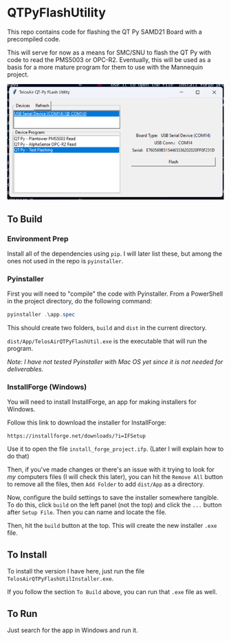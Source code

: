 # QTPyFlashUtility

This repo contains code for flashing the QT Py SAMD21 Board with a precompiled code. 

This will serve for now as a means for SMC/SNU to flash the QT Py with code to read the PMS5003 or OPC-R2. Eventually, this will be used as a basis for a more mature program for them to use with the Mannequin project.

![Screenshot of App](pics/screenshot.png)

## To Build

### Environment Prep
Install all of the dependencies using `pip`. I will later list these, but among the ones not used in the repo is `pyinstaller`.

### Pyinstaller

First you will need to "compile" the code with Pyinstaller. From a PowerShell in the project directory, do the following command:

``` powershell
pyinstaller .\app.spec
```

This should create two folders, `build` and `dist` in the current directory. 

`dist/App/TelosAirQTPyFlashUtil.exe` is the executable that will run the program.

_Note: I have not tested Pyinstaller with Mac OS yet since it is not needed for deliverables._

### InstallForge (Windows)

You will need to install InstallForge, an app for making installers for Windows.

Follow this link to download the installer for InstallForge:

```
https://installforge.net/downloads/?i=IFSetup 
```

Use it to open the file `install_forge_project.ifp`. (Later I will explain how to do that)

Then, if you've made changes or there's an issue with it trying to look for _my_ computers files (I will check this later),
you can hit the `Remove All` button to remove all the files, then `Add Folder` to add `dist/App` as a directory.

Now, configure the build settings to save the installer somewhere tangible. To do this, click `build` on the left panel (not the top) and click the `...` button after `Setup File`. Then you can name and locate the file.

Then, hit the `build` button at the top. This will create the new installer `.exe` file.

## To Install
To install the version I have here, just run the file `TelosAirQTPyFlashUtilInstaller.exe`.

If you follow the section `To Build` above, you can run that `.exe` file as well.

## To Run
Just search for the app in Windows and run it.